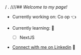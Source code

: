 /
.
////## *Welcome to my page!*

- Currently working on: Co op 👈
  
- Currently learning:  💎
  - [ ] NextJS

- [Connect with me on Linkedin](https://www.linkedin.com/in/kevin-lan-/) 🥂
